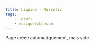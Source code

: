 ```yaml
---
title: Liquido - Narcotic
tags:
    - -draft
    - musique/chanson
---
```


Page créée automatiquement, mais vide.
